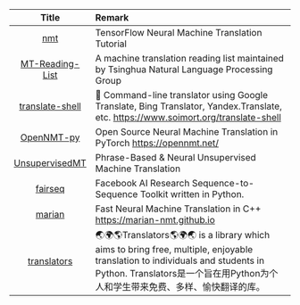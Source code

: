 | Title | Remark |
| :----: | :---- |
| [nmt](https://github.com/tensorflow/nmt)|TensorFlow Neural Machine Translation Tutorial|
|[MT-Reading-List](https://github.com/THUNLP-MT/MT-Reading-List)|A machine translation reading list maintained by Tsinghua Natural Language Processing Group|
|[translate-shell](https://github.com/soimort/translate-shell)|💬 Command-line translator using Google Translate, Bing Translator, Yandex.Translate, etc. https://www.soimort.org/translate-shell|
|[OpenNMT-py](https://github.com/OpenNMT/OpenNMT-py)|Open Source Neural Machine Translation in PyTorch https://opennmt.net/|
|[UnsupervisedMT](https://github.com/facebookresearch/UnsupervisedMT)|Phrase-Based & Neural Unsupervised Machine Translation|
|[fairseq](https://github.com/pytorch/fairseq)|Facebook AI Research Sequence-to-Sequence Toolkit written in Python.|
|[marian](https://github.com/marian-nmt/marian)|Fast Neural Machine Translation in C++ https://marian-nmt.github.io|
|[translators](https://github.com/UlionTse/translators)|🌏🌍🌎Translators🌎🌍🌏 is a library which aims to bring free, multiple, enjoyable translation to individuals and students in Python. Translators是一个旨在用Python为个人和学生带来免费、多样、愉快翻译的库。|
